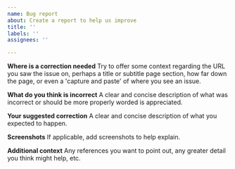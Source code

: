 ```yaml
---
name: Bug report
about: Create a report to help us improve
title: ''
labels: ''
assignees: ''

---
```


**Where is a correction needed**
Try to offer some context regarding the URL you saw the issue on, perhaps a title or subtitle page section, how far down the page, or even a 'capture and paste' of where you see an issue.



**What do you think is incorrect**
A clear and concise description of what was incorrect or should be more properly worded is appreciated. 



**Your suggested correction**
A clear and concise description of what you expected to happen.

**Screenshots**
If applicable, add screenshots to help explain.




**Additional context**
Any references you want to point out, any greater detail you think might help, etc.
